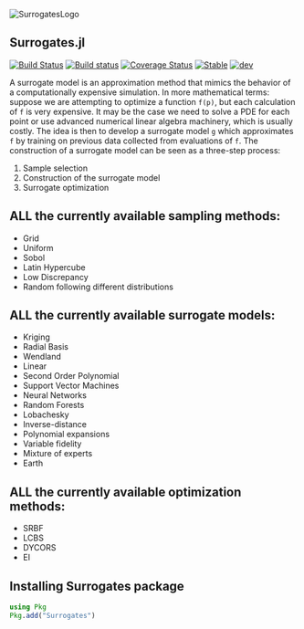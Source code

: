 ![SurrogatesLogo](docs/src/images/Surrogates.png)

## Surrogates.jl

[![Build Status](https://travis-ci.org/JuliaDiffEq/Surrogates.jl.svg?branch=master)](https://travis-ci.org/JuliaDiffEq/Surrogates.jl)
[![Build status](https://ci.appveyor.com/api/projects/status/fl7hr18apc7lt4of?svg=true)](https://ci.appveyor.com/project/ludoro/surrogates-jl)
[![Coverage Status](https://coveralls.io/repos/github/JuliaDiffEq/Surrogates.jl/badge.svg)](https://coveralls.io/github/JuliaDiffEq/Surrogates.jl)
[![Stable](https://img.shields.io/badge/docs-stable-blue.svg)](http://surrogates.sciml.ai/stable/)
[![dev](https://img.shields.io/badge/docs-dev-blue.svg)](http://surrogates.sciml.ai/dev/)

A surrogate model is an approximation method that mimics the behavior of a computationally
expensive simulation. In more mathematical terms: suppose we are attempting to optimize a function
`f(p)`, but each calculation of `f` is very expensive. It may be the case we need to solve a PDE for each point or use advanced numerical linear algebra machinery, which is usually costly. The idea is then to develop a surrogate model `g` which approximates `f` by training on previous data collected from evaluations of `f`.
The construction of a surrogate model can be seen as a three-step process:

1. Sample selection
2. Construction of the surrogate model
3. Surrogate optimization

## ALL the currently available sampling methods:

- Grid
- Uniform
- Sobol
- Latin Hypercube
- Low Discrepancy
- Random following different distributions

## ALL the currently available surrogate models:

- Kriging
- Radial Basis
- Wendland 
- Linear
- Second Order Polynomial
- Support Vector Machines
- Neural Networks
- Random Forests
- Lobachesky
- Inverse-distance
- Polynomial expansions 
- Variable fidelity 
- Mixture of experts 
- Earth

## ALL the currently available optimization methods:

- SRBF
- LCBS
- DYCORS
- EI

## Installing Surrogates package

```julia
using Pkg
Pkg.add("Surrogates")
```
